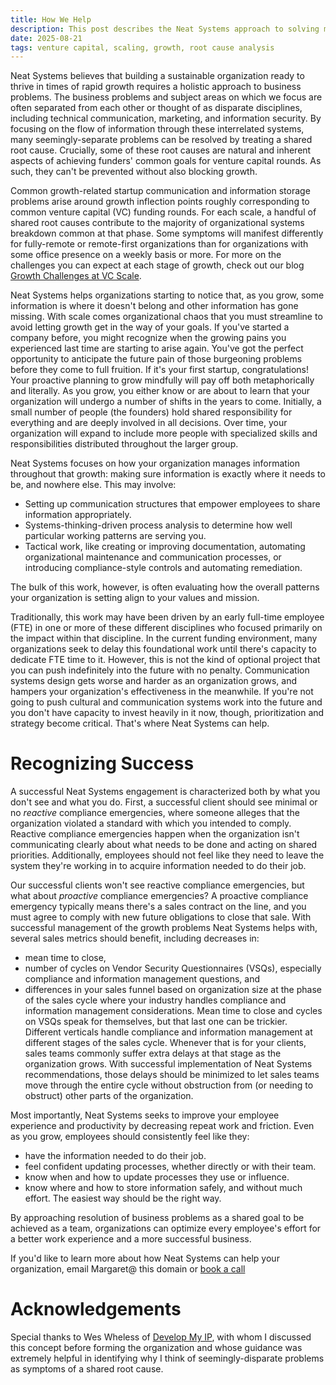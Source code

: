 ```yaml
---
title: How We Help
description: This post describes the Neat Systems approach to solving many common growth-related startup communication and information security problems by treating them at the shared root.
date: 2025-08-21
tags: venture capital, scaling, growth, root cause analysis
---
```

Neat Systems believes that building a sustainable organization ready to thrive in times of rapid growth requires a holistic approach to business problems. The business problems and subject areas on which we focus are often separated from each other or thought of as disparate disciplines, including technical communication, marketing, and information security. By focusing on the flow of information through these interrelated systems, many seemingly-separate problems can be resolved by treating a shared root cause. Crucially, some of these root causes are natural and inherent aspects of achieving funders' common goals for venture capital rounds. As such, they can't be prevented without also blocking growth.

Common growth-related startup communication and information storage problems arise around growth inflection points roughly corresponding to common venture capital (VC) funding rounds. For each scale, a handful of shared root causes contribute to the majority of organizational systems breakdown common at that phase. Some symptoms will manifest differently for fully-remote or remote-first organizations than for organizations with some office presence on a weekly basis or more. For more on the challenges you can expect at each stage of growth, check out our blog [Growth Challenges at VC Scale](https://neatsystems.dev/blog/vc-rounds-growth-challenges/).

Neat Systems helps organizations starting to notice that, as you grow, some information is where it doesn't belong and other information has gone missing. With scale comes organizational chaos that you must streamline to avoid letting growth get in the way of your goals. If you've started a company before, you might recognize when the growing pains you experienced last time are starting to arise again. You've got the perfect opportunity to anticipate the future pain of those burgeoning problems before they come to full fruition. If it's your first startup, congratulations! Your proactive planning to grow mindfully will pay off both metaphorically and literally. As you grow, you either know or are about to learn that your organization will undergo a number of shifts in the years to come. Initially, a small number of people (the founders) hold shared responsibility for everything and are deeply involved in all decisions. Over time, your organization will expand to include more people with specialized skills and responsibilities distributed throughout the larger group.

Neat Systems focuses on how your organization manages information throughout that growth: making sure information is exactly where it needs to be, and nowhere else. This may involve:

-   Setting up communication structures that empower employees to share information appropriately.
-   Systems-thinking-driven process analysis to determine how well particular working patterns are serving you.
-   Tactical work, like creating or improving documentation, automating organizational maintenance and communication processes, or introducing compliance-style controls and automating remediation. 

The bulk of this work, however, is often evaluating how the overall patterns your organization is setting align to your values and mission.

Traditionally, this work may have been driven by an early full-time employee (FTE) in one or more of these different disciplines who focused primarily on the impact within that discipline. In the current funding environment, many organizations seek to delay this foundational work until there's capacity to dedicate FTE time to it. However, this is not the kind of optional project that you can push indefinitely into the future with no penalty. Communication systems design gets worse and harder as an organization grows, and hampers your organization's effectiveness in the meanwhile. If you're not going to push cultural and communication systems work into the future and you don't have capacity to invest heavily in it now, though, prioritization and strategy become critical. That's where Neat Systems can help.

# Recognizing Success

A successful Neat Systems engagement is characterized both by what you don't see and what you do. First, a successful client should see minimal or no _reactive_ compliance emergencies, where someone alleges that the organization violated a standard with which you intended to comply. Reactive compliance emergencies happen when the organization isn't communicating clearly about what needs to be done and acting on shared priorities. Additionally, employees should not feel like they need to leave the system they're working in to acquire information needed to do their job.

Our successful clients won't see reactive compliance emergencies, but what about _proactive_ compliance emergencies? A proactive compliance emergency typically means there's a sales contract on the line, and you must agree to comply with new future obligations to close that sale. With successful management of the growth problems Neat Systems helps with, several sales metrics should benefit, including decreases in:

-   mean time to close,
-   number of cycles on Vendor Security Questionnaires (VSQs), especially compliance and information management questions, and
-   differences in your sales funnel based on organization size at the phase of the sales cycle where your industry handles compliance and information management considerations. Mean time to close and cycles on VSQs speak for themselves, but that last one can be trickier. Different verticals handle compliance and information management at different stages of the sales cycle. Whenever that is for your clients, sales teams commonly suffer extra delays at that stage as the organization grows. With successful implementation of Neat Systems recommendations, those delays should be minimized to let sales teams move through the entire cycle without obstruction from (or needing to obstruct) other parts of the organization.

Most importantly, Neat Systems seeks to improve your employee experience and productivity by decreasing repeat work and friction. Even as you grow, employees should consistently feel like they:

-   have the information needed to do their job.
-   feel confident updating processes, whether directly or with their team.
-   know when and how to update processes they use or influence.
-   know where and how to store information safely, and without much effort. The easiest way should be the right way.

By approaching resolution of business problems as a shared goal to be achieved as a team, organizations can optimize every employee's effort for a better work experience and a more successful business.

If you'd like to learn more about how Neat Systems can help your organization, email Margaret@ this domain or [book a call](https://calendar.google.com/calendar/u/0/appointments/schedules/AcZssZ0l8wwk__O7t1icTZ5MJU7S4b7yssXide30lGwA6RTmj93ztrt_VAcdRk2HslCtcOI5K_zWTg4L)

# Acknowledgements

Special thanks to Wes Wheless of [Develop My IP](https://www.developmyip.com/), with whom I discussed this concept before forming the organization and whose guidance was extremely helpful in identifying why I think of seemingly-disparate problems as symptoms of a shared root cause.